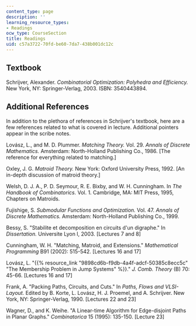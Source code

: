 ```yaml
---
content_type: page
description: ''
learning_resource_types:
- Readings
ocw_type: CourseSection
title: Readings
uid: c57a3722-70fd-be60-7da7-438b001dc12c
---
```


Textbook
--------

Schrijver, Alexander. _Combinatorial Optimization: Polyhedra and Efficiency._ New York, NY: Springer-Verlag, 2003. ISBN: 3540443894.

Additional References
---------------------

In addition to the plethora of references in Schrijver's textbook, here are a few references related to what is covered in lecture. Additional pointers appear in the scribe notes.

Lovász, L., and M. D. Plummer. _Matching Theory._ Vol. 29. _Annals of Discrete Mathematics._ Amsterdam: North-Holland Publishing Co., 1986. \[The reference for everything related to matching.\]

Oxley, J. G. _Matroid Theory._ New York: Oxford University Press, 1992. \[An in-depth discussion of matroid theory.\]

Welsh, D. J. A., P. D. Seymour, R. E. Bixby, and W. H. Cunningham. In _The Handbook of Combinatorics._ Vol. 1. Cambridge, MA: MIT Press, 1995, Chapters on Matroids.

Fujishige, S. _Submodular Functions and Optimization._ Vol. 47. _Annals of Discrete Mathematics._ Amsterdam: North-Holland Publishing Co., 1999.

Bessy, S. "Stabilite et decomposition en circuits d'un digraphe." In _Dissertation._ Universite Lyon I, 2003. \[Lectures 7 and 8\]

Cunningham, W. H. "Matching, Matroid, and Extensions." _Mathematical Programming_ B91 (2002): 515-542. \[Lectures 16 and 17\]

Lovász, L. "{{% resource_link "9898cd6b-f9db-4a4f-adcf-50385c8ecc5c" "The Membership Problem in Jump Systems" %}}." _J. Comb. Theory_ (B) 70: 45-66. \[Lectures 16 and 17\]

Frank, A. "Packing Paths, Circuits, and Cuts." In _Paths, Flows and VLSI-Layout._ Edited by B. Korte, L. Lovász, H. J. Proemel, and A. Schrijver. New York, NY: Springer-Verlag, 1990. \[Lectures 22 and 23\]

Wagner, D., and K. Weihe. "A Linear-time Algorithm for Edge-disjoint Paths in Planar Graphs." _Combinatorica_ 15 (1995): 135-150. \[Lecture 23\]